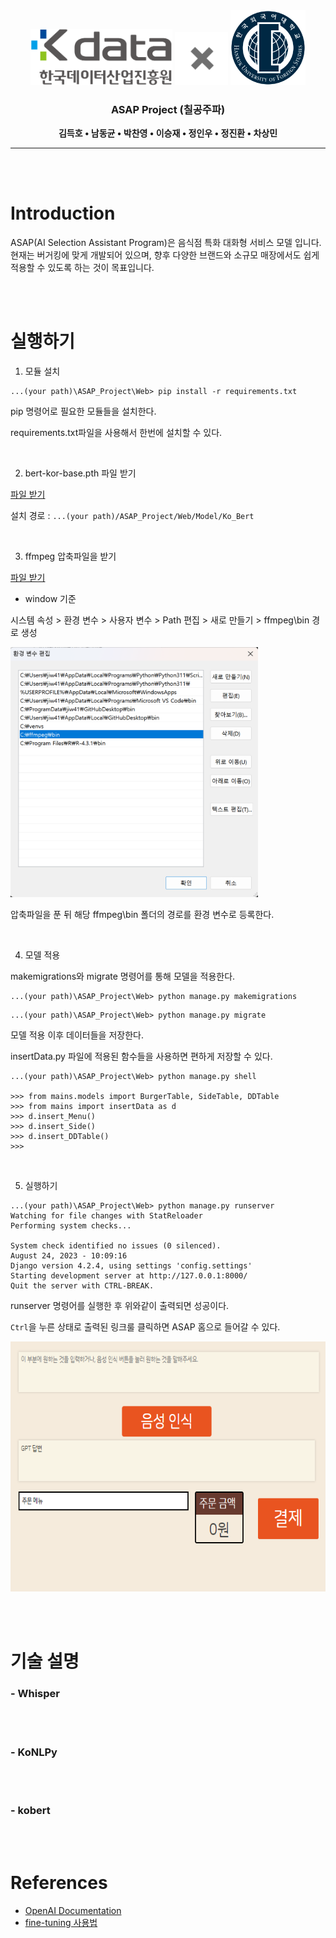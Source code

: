 <div align="center">
    <img src="./readme_img/Kdata_logo.png" height=90>
    <img src="./readme_img/X_gray.png" height=85>
    <img src="./readme_img/HUFS_logo.png" height=120>
</div>

<div align="center">

### ASAP Project (칠공주파)


**김득호 • 남동균 • 박찬영 • 이승재 • 정인우 • 정진환 • 차상민**

</div>

---

</br></br>

# Introduction
ASAP(AI Selection Assistant Program)은 음식점 특화 대화형 서비스 모델 입니다. 현재는 버거킹에 맞게 개발되어 있으며, 향후 다양한 브랜드와 소규모 매장에서도 쉽게 적용할 수 있도록 하는 것이 목표입니다.

</br></br>

# 실행하기

1. 모듈 설치  

~~~
...(your path)\ASAP_Project\Web> pip install -r requirements.txt
~~~
pip 명령어로 필요한 모듈들을 설치한다.

requirements.txt파일을 사용해서 한번에 설치할 수 있다.

</br>

2. bert-kor-base.pth 파일 받기

[파일 받기](https://drive.google.com/file/d/1M-GYoTIh20dRwwSBajsdHrWA_IspFXT4/view?usp=sharing)

설치 경로 : `...(your path)/ASAP_Project/Web/Model/Ko_Bert`



</br>

3. ffmpeg 압축파일을 받기

[파일 받기](https://drive.google.com/file/d/1mFAcsd0tf1K3IMPpI-E1fX29cHy71672/view?usp=sharing)

* window 기준

시스템 속성 > 환경 변수 > 사용자 변수 > Path 편집 > 새로 만들기 > ffmpeg\bin 경로 생성

<img src="./readme_img/환경변수.png" height=400>

압축파일을 푼 뒤 해당 ffmpeg\bin 폴더의 경로를 환경 변수로 등록한다.

</br>

4. 모델 적용

makemigrations와 migrate 명령어를 통해 모델을 적용한다.

~~~
...(your path)\ASAP_Project\Web> python manage.py makemigrations
~~~

~~~
...(your path)\ASAP_Project\Web> python manage.py migrate
~~~

모델 적용 이후 데이터들을 저장한다.

insertData.py 파일에 적용된 함수들을 사용하면 편하게 저장할 수 있다.

~~~
...(your path)\ASAP_Project\Web> python manage.py shell

>>> from mains.models import BurgerTable, SideTable, DDTable
>>> from mains import insertData as d
>>> d.insert_Menu()
>>> d.insert_Side()
>>> d.insert_DDTable()
>>> 
~~~

</br>

5. 실행하기

~~~
...(your path)\ASAP_Project\Web> python manage.py runserver
Watching for file changes with StatReloader
Performing system checks...

System check identified no issues (0 silenced).
August 24, 2023 - 10:09:16
Django version 4.2.4, using settings 'config.settings'
Starting development server at http://127.0.0.1:8000/
Quit the server with CTRL-BREAK.
~~~

runserver 명령어를 실행한 후 위와같이 출력되면 성공이다.

`Ctrl`을 누른 상태로 출력된 링크룰 클릭하면 ASAP 홈으로 들어갈 수 있다.

<img src="./readme_img/ASAP_home.png" height=400>

</br></br>

# 기술 설명
### - Whisper


</br></br>

### - KoNLPy


</br></br>

### - kobert

 


</br></br>

# References
- [OpenAI Documentation](https://platform.openai.com/docs)
- [fine-tuning 사용법](https://domdom.tistory.com/604)